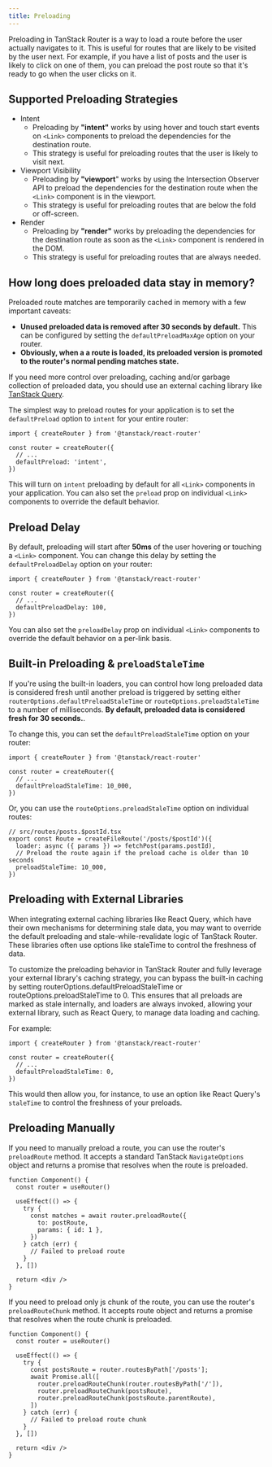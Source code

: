 ```yaml
---
title: Preloading
---
```


Preloading in TanStack Router is a way to load a route before the user actually navigates to it. This is useful for routes that are likely to be visited by the user next. For example, if you have a list of posts and the user is likely to click on one of them, you can preload the post route so that it's ready to go when the user clicks on it.

## Supported Preloading Strategies

- Intent
  - Preloading by **"intent"** works by using hover and touch start events on `<Link>` components to preload the dependencies for the destination route.
  - This strategy is useful for preloading routes that the user is likely to visit next.
- Viewport Visibility
  - Preloading by **"viewport**" works by using the Intersection Observer API to preload the dependencies for the destination route when the `<Link>` component is in the viewport.
  - This strategy is useful for preloading routes that are below the fold or off-screen.
- Render
  - Preloading by **"render"** works by preloading the dependencies for the destination route as soon as the `<Link>` component is rendered in the DOM.
  - This strategy is useful for preloading routes that are always needed.

## How long does preloaded data stay in memory?

Preloaded route matches are temporarily cached in memory with a few important caveats:

- **Unused preloaded data is removed after 30 seconds by default.** This can be configured by setting the `defaultPreloadMaxAge` option on your router.
- **Obviously, when a a route is loaded, its preloaded version is promoted to the router's normal pending matches state.**

If you need more control over preloading, caching and/or garbage collection of preloaded data, you should use an external caching library like [TanStack Query](https://tanstack.com/query).

The simplest way to preload routes for your application is to set the `defaultPreload` option to `intent` for your entire router:

```tsx
import { createRouter } from '@tanstack/react-router'

const router = createRouter({
  // ...
  defaultPreload: 'intent',
})
```

This will turn on `intent` preloading by default for all `<Link>` components in your application. You can also set the `preload` prop on individual `<Link>` components to override the default behavior.

## Preload Delay

By default, preloading will start after **50ms** of the user hovering or touching a `<Link>` component. You can change this delay by setting the `defaultPreloadDelay` option on your router:

```tsx
import { createRouter } from '@tanstack/react-router'

const router = createRouter({
  // ...
  defaultPreloadDelay: 100,
})
```

You can also set the `preloadDelay` prop on individual `<Link>` components to override the default behavior on a per-link basis.

## Built-in Preloading & `preloadStaleTime`

If you're using the built-in loaders, you can control how long preloaded data is considered fresh until another preload is triggered by setting either `routerOptions.defaultPreloadStaleTime` or `routeOptions.preloadStaleTime` to a number of milliseconds. **By default, preloaded data is considered fresh for 30 seconds.**.

To change this, you can set the `defaultPreloadStaleTime` option on your router:

```tsx
import { createRouter } from '@tanstack/react-router'

const router = createRouter({
  // ...
  defaultPreloadStaleTime: 10_000,
})
```

Or, you can use the `routeOptions.preloadStaleTime` option on individual routes:

```tsx
// src/routes/posts.$postId.tsx
export const Route = createFileRoute('/posts/$postId')({
  loader: async ({ params }) => fetchPost(params.postId),
  // Preload the route again if the preload cache is older than 10 seconds
  preloadStaleTime: 10_000,
})
```

## Preloading with External Libraries

When integrating external caching libraries like React Query, which have their own mechanisms for determining stale data, you may want to override the default preloading and stale-while-revalidate logic of TanStack Router. These libraries often use options like staleTime to control the freshness of data.

To customize the preloading behavior in TanStack Router and fully leverage your external library's caching strategy, you can bypass the built-in caching by setting routerOptions.defaultPreloadStaleTime or routeOptions.preloadStaleTime to 0. This ensures that all preloads are marked as stale internally, and loaders are always invoked, allowing your external library, such as React Query, to manage data loading and caching.

For example:

```tsx
import { createRouter } from '@tanstack/react-router'

const router = createRouter({
  // ...
  defaultPreloadStaleTime: 0,
})
```

This would then allow you, for instance, to use an option like React Query's `staleTime` to control the freshness of your preloads.

## Preloading Manually

If you need to manually preload a route, you can use the router's `preloadRoute` method. It accepts a standard TanStack `NavigateOptions` object and returns a promise that resolves when the route is preloaded.

```tsx
function Component() {
  const router = useRouter()

  useEffect(() => {
    try {
      const matches = await router.preloadRoute({
        to: postRoute,
        params: { id: 1 },
      })
    } catch (err) {
      // Failed to preload route
    }
  }, [])

  return <div />
}
```

If you need to preload only js chunk of the route, you can use the router's `preloadRouteChunk` method. It accepts route object and returns a promise that resolves when the route chunk is preloaded.
```tsx
function Component() {
  const router = useRouter()

  useEffect(() => {
    try {
      const postsRoute = router.routesByPath['/posts'];
      await Promise.all([
        router.preloadRouteChunk(router.routesByPath['/']),
        router.preloadRouteChunk(postsRoute),
        router.preloadRouteChunk(postsRoute.parentRoute),
      ])
    } catch (err) {
      // Failed to preload route chunk
    }
  }, [])

  return <div />
}
```
